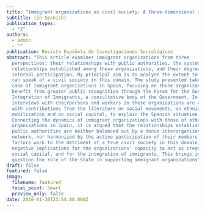 ```yaml
---
title: "Immigrant organizations as civil society: A three-dimensional analysis"
subtitle: (in Spanish)
publication_types:
  - "2"
authors:
  - admin
  - ""
publication: Revista Española de Investigaciones Sociológicas
abstract: "This article examines immigrant organizations from three
  perspectives: their relationships with public authorities, the system of
  relationships established among these organizations, and their degree of
  internal participation. My principal aim is to analyze the extent to which one
  can speak of a civil society in this domain. The study presented takes the
  case of immigrant organizations in Spain, focusing on those organizations that
  benefit from greater public recognition through the Forum for the Social
  Integration of Immigrants, a consultative body of the Government. In-depth
  interviews with chairpersons and workers in these organizations are combined
  with contributions from the literature on social movements, on ethnic
  mobilization and on social capital, to explain the Spanish situation.
  Connecting the dynamics of immigrant organizations with those of other social
  organizations in Spain, it is argued that the relationships established with
  public authorities are neither balanced out by a dense interorganizational
  network, nor harmonized by the active participation of their members. These
  factors work to the detriment of a true civil society in this domain, having
  negative implications for the organizations’ capacity to act as creators of
  social capital, and for the integration of immigrants. This brings into
  question the role of the State in supporting immigrant organizations"
draft: false
featured: false
image:
  filename: featured
  focal_point: Smart
  preview_only: false
date: 2010-01-30T23:54:00.000Z
---
```

